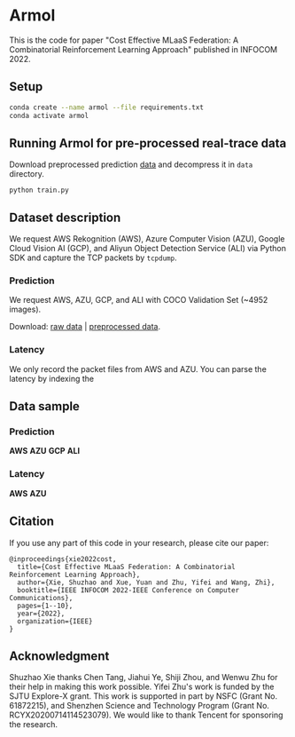# Armol
This is the code for paper "Cost Effective MLaaS Federation: A Combinatorial Reinforcement Learning Approach" published in INFOCOM 2022.
## Setup
```bash
conda create --name armol --file requirements.txt
conda activate armol
```
## Running Armol for pre-processed real-trace data
Download preprocessed prediction [data]() and decompress it in `data` directory.
```
python train.py
```
## Dataset description
 We request AWS Rekognition (AWS), Azure Computer Vision (AZU), Google Cloud Vision AI (GCP), and Aliyun Object Detection Service (ALI) 
 via Python SDK and capture the TCP packets by `tcpdump`. 
### Prediction
We request AWS, AZU, GCP, and ALI with COCO Validation Set (~4952 images). 

Download: [raw data]() | [preprocessed data]().

### Latency
We only record the packet files from AWS and AZU.
You can parse the latency by indexing the 

## Data sample
### Prediction
**AWS**
**AZU**
**GCP**
**ALI**
### Latency
**AWS**
**AZU**

## Citation
If you use any part of this code in your research, please cite our paper:
```
@inproceedings{xie2022cost,
  title={Cost Effective MLaaS Federation: A Combinatorial Reinforcement Learning Approach},
  author={Xie, Shuzhao and Xue, Yuan and Zhu, Yifei and Wang, Zhi},
  booktitle={IEEE INFOCOM 2022-IEEE Conference on Computer Communications},
  pages={1--10},
  year={2022},
  organization={IEEE}
}
```

## Acknowledgment
Shuzhao Xie thanks Chen Tang, Jiahui Ye, Shiji Zhou, and Wenwu Zhu for their help in making this work possible.
Yifei Zhu's work is funded by the SJTU Explore-X grant. 
This work is supported in part by NSFC (Grant No. 61872215), and Shenzhen Science and Technology Program (Grant No. RCYX20200714114523079). 
We would like to thank Tencent for sponsoring the research.